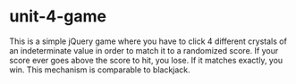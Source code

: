 # unit-4-game
This is a simple jQuery game where you have to click 4 different crystals of an indeterminate value in order to match it to a randomized score. If your score ever goes above the score to hit, you lose. If it matches exactly, you win. This mechanism is comparable to blackjack. 
